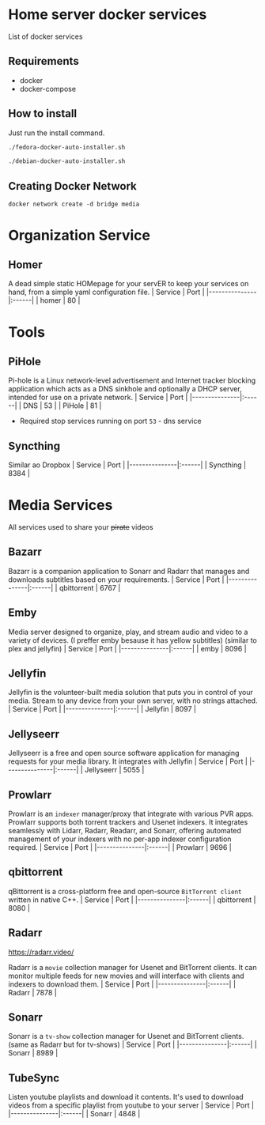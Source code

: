 # Home server docker services
List of docker services

## Requirements
- docker
- docker-compose

## How to install
Just run the install command.
```bash
./fedora-docker-auto-installer.sh
```
```bash
./debian-docker-auto-installer.sh
```

## Creating Docker Network

```shell
docker network create -d bridge media
```


# Organization Service

## Homer
A dead simple static HOMepage for your servER to keep your services on hand, from a simple yaml configuration file.
| Service       | Port  | 
|---------------|:------|
| homer         | 80    |


# Tools

## PiHole
Pi-hole is a Linux network-level advertisement and Internet tracker blocking application which acts as a DNS sinkhole and optionally a DHCP server, intended for use on a private network.
| Service       | Port  | 
|---------------|:------|
| DNS           | 53    |
| PiHole        | 81    |
* Required stop services running on port `53` - dns service

## Syncthing
Similar ao Dropbox 
| Service       | Port  | 
|---------------|:------|
| Syncthing     | 8384  |


# Media Services
All services used to share your ~~pirate~~ videos 

## Bazarr
Bazarr is a companion application to Sonarr and Radarr that manages and downloads subtitles based on your requirements.
| Service       | Port  | 
|---------------|:------|
| qbittorrent   | 6767  |

## Emby
Media server designed to organize, play, and stream audio and video to a variety of devices. (I preffer emby besause it has yellow subtitles) (similar to plex and jellyfin)
| Service       | Port  | 
|---------------|:------|
| emby          | 8096  |

## Jellyfin
Jellyfin is the volunteer-built media solution that puts you in control of your media. Stream to any device from your own server, with no strings attached.
| Service       | Port  | 
|---------------|:------|
| Jellyfin      | 8097  |

## Jellyseerr
Jellyseerr is a free and open source software application for managing requests for your media library. It integrates with Jellyfin
| Service       | Port  | 
|---------------|:------|
| Jellyseerr    | 5055  |


## Prowlarr
Prowlarr is an `indexer` manager/proxy that integrate with  various PVR apps. Prowlarr supports both torrent trackers and Usenet indexers. It integrates seamlessly with Lidarr, Radarr, Readarr, and Sonarr, offering automated management of your indexers with no per-app indexer configuration required.
| Service       | Port  | 
|---------------|:------|
| Prowlarr      | 9696  |

## qbittorrent
qBittorrent is a cross-platform free and open-source `BitTorrent client` written in native C++.
| Service       | Port  | 
|---------------|:------|
| qbittorrent   | 8080  |

## Radarr
https://radarr.video/

Radarr is a `movie` collection manager for Usenet and BitTorrent clients. It can monitor multiple feeds for new movies and will interface with clients and indexers to download them.
| Service       | Port  | 
|---------------|:------|
| Radarr        | 7878  |

## Sonarr
Sonarr is a `tv-show` collection manager for Usenet and BitTorrent clients. (same as Radarr but for tv-shows)
| Service       | Port  | 
|---------------|:------|
| Sonarr        | 8989  |

## TubeSync
Listen youtube playlists and download it contents.
It's used to download videos from a specific playlist from youtube to your server
| Service       | Port  | 
|---------------|:------|
| Sonarr        | 4848  |